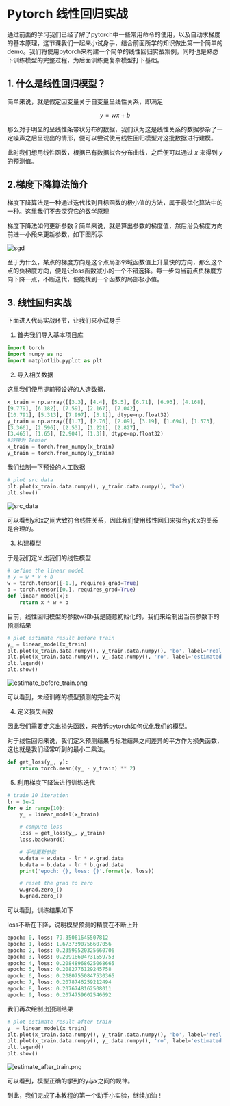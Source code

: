 # Pytorch 线性回归实战

通过前面的学习我们已经了解了pytorch中一些常用命令的使用，以及自动求梯度的基本原理，这节课我们一起来小试身手，结合前面所学的知识做出第一个简单的demo。我们将使用pytorch来构建一个简单的线性回归实战案例，同时也是熟悉下训练模型的完整过程，为后面训练更复杂模型打下基础。

## 1. 什么是线性回归模型？

简单来说，就是假定因变量关于自变量呈线性关系，即满足

$$ y = wx+b $$ 

那么对于明显的呈线性条带状分布的数据，我们认为这是线性关系的数据参杂了一定噪声之后呈现出的情形，便可以尝试使用线性回归模型对这批数据进行建模。

此时我们想用线性函数，根据已有数据拟合分布曲线，之后便可以通过 $x$ 来得到 $y$ 的预测值。

## 2.梯度下降算法简介

梯度下降算法是一种通过迭代找到目标函数的极小值的方法，属于最优化算法中的一种。这里我们不去深究它的数学原理

梯度下降法如何更新参数？简单来说，就是算出参数的梯度值，然后沿负梯度方向前进一小段来更新参数，如下图所示

![sgd](https://raw.githubusercontent.com/datawhalechina/dive-into-cv-pytorch/master/markdown_imgs/chapter01/1.4_linear_regression_pytorch/grad_decent.png)

至于为什么，某点的梯度方向是这个点局部邻域函数值上升最快的方向，那么这个点的负梯度方向，便是让loss函数减小的一个不错选择。每一步向当前点负梯度方向下降一点，不断迭代，便能找到一个函数的局部极小值。

## 3. 线性回归实战

下面进入代码实战环节，让我们来小试身手

1. 首先我们导入基本项目库

```python
import torch 
import numpy as np 
import matplotlib.pyplot as plt
```

2. 导入相关数据

这里我们使用提前预设好的人造数据，

```python
x_train = np.array([[3.3], [4.4], [5.5], [6.71], [6.93], [4.168], 
[9.779], [6.182], [7.59], [2.167], [7.042], 
[10.791], [5.313], [7.997], [3.1]], dtype=np.float32) 
y_train = np.array([[1.7], [2.76], [2.09], [3.19], [1.694], [1.573], 
[3.366], [2.596], [2.53], [1.221], [2.827], 
[3.465], [1.65], [2.904], [1.3]], dtype=np.float32)
#转换为 Tensor
x_train = torch.from_numpy(x_train) 
y_train = torch.from_numpy(y_train)
```

我们绘制一下预设的人工数据

```python
# plot src data
plt.plot(x_train.data.numpy(), y_train.data.numpy(), 'bo')
plt.show()
```

![src_data](https://raw.githubusercontent.com/datawhalechina/dive-into-cv-pytorch/master/markdown_imgs/chapter01/1.4_linear_regression_pytorch/src_data.png)


可以看到y和x之间大致符合线性关系，因此我们使用线性回归来拟合y和x的关系是合理的。

3. 构建模型

于是我们定义出我们的线性模型

```python
# define the linear model
# y = w * x + b
w = torch.tensor([-1.], requires_grad=True)
b = torch.tensor([0.], requires_grad=True)
def linear_model(x):
    return x * w + b
```

目前，线性回归模型的参数w和b我是随意初始化的，我们来绘制出当前参数下的预测结果

```python
# plot estimate result before train
y_ = linear_model(x_train)
plt.plot(x_train.data.numpy(), y_train.data.numpy(), 'bo', label='real')
plt.plot(x_train.data.numpy(), y_.data.numpy(), 'ro', label='estimated')
plt.legend()
plt.show()
```

![estimate_before_train.png](https://raw.githubusercontent.com/datawhalechina/dive-into-cv-pytorch/master/markdown_imgs/chapter01/1.4_linear_regression_pytorch/estimate_before_train.png)

可以看到，未经训练的模型预测的完全不对

4. 定义损失函数

因此我们需要定义出损失函数，来告诉pytorch如何优化我们的模型。

对于线性回归来说，我们定义预测结果与标准结果之间差异的平方作为损失函数，这也就是我们经常听到的最小二乘法。

```python
def get_loss(y_, y): 
	return torch.mean((y_ - y_train) ** 2)
```

5. 利用梯度下降法进行训练迭代

```python
# train 10 iteration
lr = 1e-2
for e in range(10):
    y_ = linear_model(x_train)

    # compute loss
    loss = get_loss(y_, y_train)
    loss.backward()

    # 手动更新参数
    w.data = w.data - lr * w.grad.data
    b.data = b.data - lr * b.grad.data
    print('epoch: {}, loss: {}'.format(e, loss))

    # reset the grad to zero
    w.grad.zero_()
    b.grad.zero_()
```

可以看到，训练结果如下

loss不断在下降，说明模型预测的精度在不断上升

```python
epoch: 0, loss: 79.35061645507812
epoch: 1, loss: 1.6737390756607056
epoch: 2, loss: 0.23599520325660706
epoch: 3, loss: 0.20918604731559753
epoch: 4, loss: 0.20848968625068665
epoch: 5, loss: 0.2082776129245758
epoch: 6, loss: 0.20807550847530365
epoch: 7, loss: 0.2078746259212494
epoch: 8, loss: 0.2076748162508011
epoch: 9, loss: 0.2074759602546692
```

我们再次绘制出预测结果

```python
# plot estimate result after train
y_ = linear_model(x_train)
plt.plot(x_train.data.numpy(), y_train.data.numpy(), 'bo', label='real')
plt.plot(x_train.data.numpy(), y_.data.numpy(), 'ro', label='estimated')
plt.legend()
plt.show()
```

![estimate_after_train.png](https://raw.githubusercontent.com/datawhalechina/dive-into-cv-pytorch/master/markdown_imgs/chapter01/1.4_linear_regression_pytorch/estimate_after_train.png)

可以看到，模型正确的学到的y与x之间的规律。

到此，我们完成了本教程的第一个动手小实验，继续加油！
